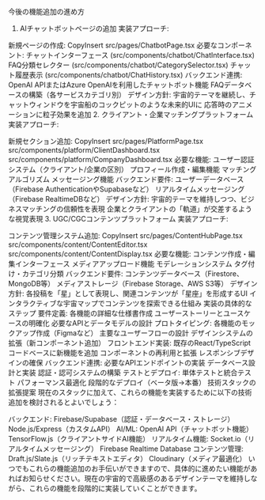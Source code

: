 今後の機能追加の進め方
1. AIチャットボットページの追加
実装アプローチ:

新規ページの作成:
CopyInsert
src/pages/ChatbotPage.tsx
必要なコンポーネント:
チャットインターフェース (src/components/chatbot/ChatInterface.tsx)
FAQ分類セレクター (src/components/chatbot/CategorySelector.tsx)
チャット履歴表示 (src/components/chatbot/ChatHistory.tsx)
バックエンド連携:
OpenAI APIまたはAzure OpenAIを利用したチャットボット機能
FAQデータベースの構築（各サービスカテゴリ別）
デザイン方針:
宇宙的テーマを継続し、チャットウィンドウを宇宙船のコックピットのような未来的UIに
応答時のアニメーションに粒子効果を追加
2. クライアント・企業マッチングプラットフォーム
実装アプローチ:

新規セクション追加:
CopyInsert
src/pages/PlatformPage.tsx
src/components/platform/ClientDashboard.tsx
src/components/platform/CompanyDashboard.tsx
必要な機能:
ユーザー認証システム（クライアント/企業の区別）
プロフィール作成・編集機能
マッチングアルゴリズム
メッセージング機能
バックエンド要件:
ユーザーデータベース（Firebase AuthenticationやSupabaseなど）
リアルタイムメッセージング（Firebase RealtimeDBなど）
デザイン方針:
宇宙的テーマを維持しつつ、ビジネスマッチングの信頼性を表現
企業とクライアントの「軌道」が交差するような視覚表現
3. UGC/CGCコンテンツプラットフォーム
実装アプローチ:

コンテンツ管理システム追加:
CopyInsert
src/pages/ContentHubPage.tsx
src/components/content/ContentEditor.tsx
src/components/content/ContentDisplay.tsx
必要な機能:
コンテンツ作成・編集インターフェース
メディアアップロード機能
モデレーションシステム
タグ付け・カテゴリ分類
バックエンド要件:
コンテンツデータベース（Firestore、MongoDB等）
メディアストレージ（Firebase Storage、AWS S3等）
デザイン方針:
各投稿を「星」として表現し、関連コンテンツが「星座」を形成するUI
インタラクティブな宇宙マップでコンテンツを探索できる仕組み
実装の具体的なステップ
要件定義:
各機能の詳細な仕様書作成
ユーザーストーリーとユースケースの明確化
必要なAPIとデータモデルの設計
プロトタイピング:
各機能のモックアップ作成（Figmaなど）
主要なユーザーフローの設計
デザインシステムの拡張（新コンポーネント追加）
フロントエンド実装:
既存のReact/TypeScriptコードベースに新機能を追加
コンポーネントの再利用と拡張
レスポンシブデザインの確保
バックエンド連携:
必要なAPIエンドポイントの実装
データベース設計と実装
認証・認可システムの構築
テストとデプロイ:
単体テストと統合テスト
パフォーマンス最適化
段階的なデプロイ（ベータ版→本番）
技術スタックの拡張提案
現在のスタックに加えて、これらの機能を実装するために以下の技術追加を検討されるとよいでしょう：

バックエンド:
Firebase/Supabase（認証・データベース・ストレージ）
Node.js/Express（カスタムAPI）
AI/ML:
OpenAI API（チャットボット機能）
TensorFlow.js（クライアントサイドAI機能）
リアルタイム機能:
Socket.io（リアルタイムメッセージング）
Firebase Realtime Database
コンテンツ管理:
Draft.js/Slate.js（リッチテキストエディタ）
Cloudinary（メディア最適化）
いつでもこれらの機能追加のお手伝いができますので、具体的に進めたい機能があればお知らせください。現在の宇宙的で高級感のあるデザインテーマを維持しながら、これらの機能を段階的に実装していくことができます。